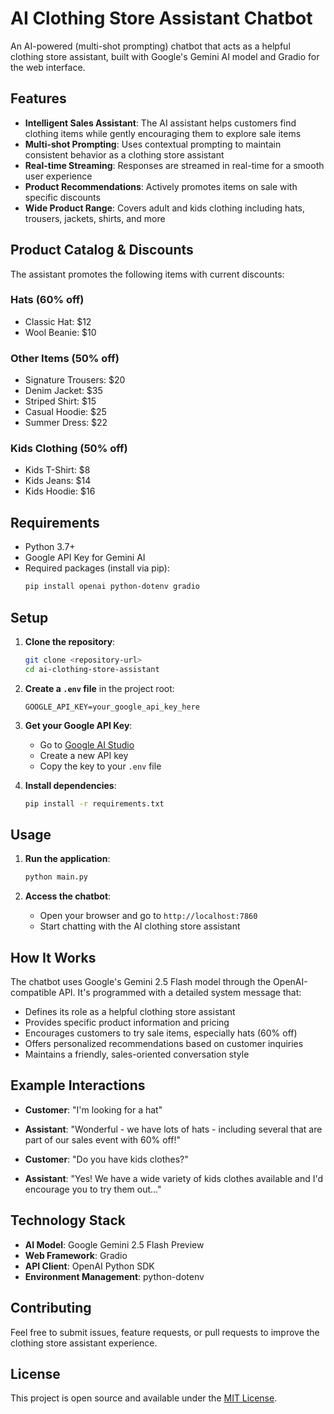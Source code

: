 # AI Clothing Store Assistant Chatbot

An AI-powered (multi-shot prompting) chatbot that acts as a helpful clothing store assistant, built with Google's Gemini AI model and Gradio for the web interface.

## Features

- **Intelligent Sales Assistant**: The AI assistant helps customers find clothing items while gently encouraging them to explore sale items
- **Multi-shot Prompting**: Uses contextual prompting to maintain consistent behavior as a clothing store assistant
- **Real-time Streaming**: Responses are streamed in real-time for a smooth user experience
- **Product Recommendations**: Actively promotes items on sale with specific discounts
- **Wide Product Range**: Covers adult and kids clothing including hats, trousers, jackets, shirts, and more

## Product Catalog & Discounts

The assistant promotes the following items with current discounts:

### Hats (60% off)
- Classic Hat: $12
- Wool Beanie: $10

### Other Items (50% off)
- Signature Trousers: $20
- Denim Jacket: $35
- Striped Shirt: $15
- Casual Hoodie: $25
- Summer Dress: $22

### Kids Clothing (50% off)
- Kids T-Shirt: $8
- Kids Jeans: $14
- Kids Hoodie: $16

## Requirements

- Python 3.7+
- Google API Key for Gemini AI
- Required packages (install via pip):
  ```bash
  pip install openai python-dotenv gradio
  ```

## Setup

1. **Clone the repository**:
   ```bash
   git clone <repository-url>
   cd ai-clothing-store-assistant
   ```

2. **Create a `.env` file** in the project root:
   ```
   GOOGLE_API_KEY=your_google_api_key_here
   ```

3. **Get your Google API Key**:
   - Go to [Google AI Studio](https://aistudio.google.com/)
   - Create a new API key
   - Copy the key to your `.env` file

4. **Install dependencies**:
   ```bash
   pip install -r requirements.txt
   ```

## Usage

1. **Run the application**:
   ```bash
   python main.py
   ```

2. **Access the chatbot**:
   - Open your browser and go to `http://localhost:7860`
   - Start chatting with the AI clothing store assistant

## How It Works

The chatbot uses Google's Gemini 2.5 Flash model through the OpenAI-compatible API. It's programmed with a detailed system message that:

- Defines its role as a helpful clothing store assistant
- Provides specific product information and pricing
- Encourages customers to try sale items, especially hats (60% off)
- Offers personalized recommendations based on customer inquiries
- Maintains a friendly, sales-oriented conversation style

## Example Interactions

- **Customer**: "I'm looking for a hat"
- **Assistant**: "Wonderful - we have lots of hats - including several that are part of our sales event with 60% off!"

- **Customer**: "Do you have kids clothes?"
- **Assistant**: "Yes! We have a wide variety of kids clothes available and I'd encourage you to try them out..."

## Technology Stack

- **AI Model**: Google Gemini 2.5 Flash Preview
- **Web Framework**: Gradio
- **API Client**: OpenAI Python SDK
- **Environment Management**: python-dotenv

## Contributing

Feel free to submit issues, feature requests, or pull requests to improve the clothing store assistant experience.

## License

This project is open source and available under the [MIT License](LICENSE).

